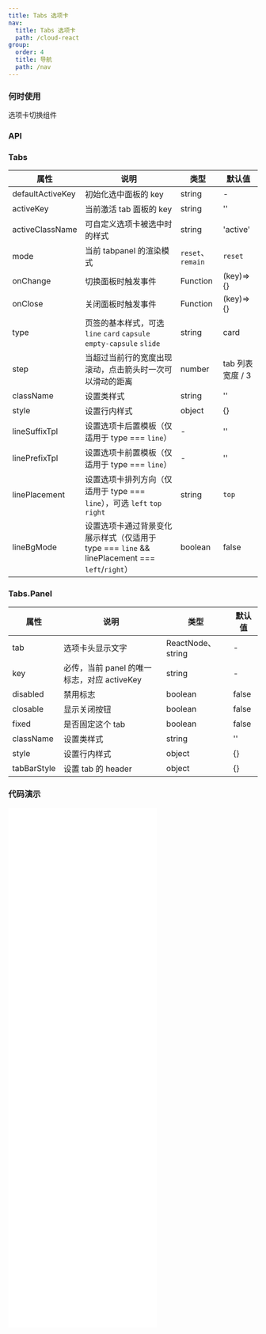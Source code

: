```yaml
---
title: Tabs 选项卡
nav:
  title: Tabs 选项卡
  path: /cloud-react
group:
  order: 4
  title: 导航
  path: /nav
---
```


### 何时使用

选项卡切换组件

### API

### Tabs

| 属性             | 说明                                                                                           | 类型              | 默认值           |
| ---------------- | ---------------------------------------------------------------------------------------------- | ----------------- | ---------------- |
| defaultActiveKey | 初始化选中面板的 key                                                                           | string            | -                |
| activeKey        | 当前激活 tab 面板的 key                                                                        | string            | ''               |
| activeClassName  | 可自定义选项卡被选中时的样式                                                                   | string            | 'active'         |
| mode             | 当前 tabpanel 的渲染模式                                                                       | `reset`、`remain` | `reset`          |
| onChange         | 切换面板时触发事件                                                                             | Function          | (key)=>{}        |
| onClose          | 关闭面板时触发事件                                                                             | Function          | (key)=>{}        |
| type             | 页签的基本样式，可选 `line` `card` `capsule` `empty-capsule` `slide`                           | string            | card             |
| step             | 当超过当前行的宽度出现滚动，点击箭头时一次可以滑动的距离                                       | number            | tab 列表宽度 / 3 |
| className        | 设置类样式                                                                                     | string            | ''               |
| style            | 设置行内样式                                                                                   | object            | {}               |
| lineSuffixTpl    | 设置选项卡后置模板（仅适用于 type === `line`）                                                 | -                 | ''               |
| linePrefixTpl    | 设置选项卡前置模板（仅适用于 type === `line`）                                                 | -                 | ''               |
| linePlacement    | 设置选项卡排列方向（仅适用于 type === `line`），可选 `left` `top` `right`                      | string            | `top`            |
| lineBgMode       | 设置选项卡通过背景变化展示样式（仅适用于 type === `line` && linePlacement === `left`/`right`） | boolean           | false            |

### Tabs.Panel

| 属性        | 说明                                        | 类型              | 默认值 |
| ----------- | ------------------------------------------- | ----------------- | ------ |
| tab         | 选项卡头显示文字                            | ReactNode、string | -      |
| key         | 必传，当前 panel 的唯一标志，对应 activeKey | string            | -      |
| disabled    | 禁用标志                                    | boolean           | false  |
| closable    | 显示关闭按钮                                | boolean           | false  |
| fixed       | 是否固定这个 tab                            | boolean           | false  |
| className   | 设置类样式                                  | string            | ''     |
| style       | 设置行内样式                                | object            | {}     |
| tabBarStyle | 设置 tab 的 header                          | object            | {}     |

### 代码演示

<embed src="@components/tabs/demos/basic-tabs.md" />

<embed src="@components/tabs/demos/dynamic.md" />

<embed src="@components/tabs/demos/fixed.md" />

<embed src="@components/tabs/demos/line.md" />

<embed src="@components/tabs/demos/capsule.md" />

<embed src="@components/tabs/demos/slide.md" />

<embed src="@components/tabs/demos/async.md" />
